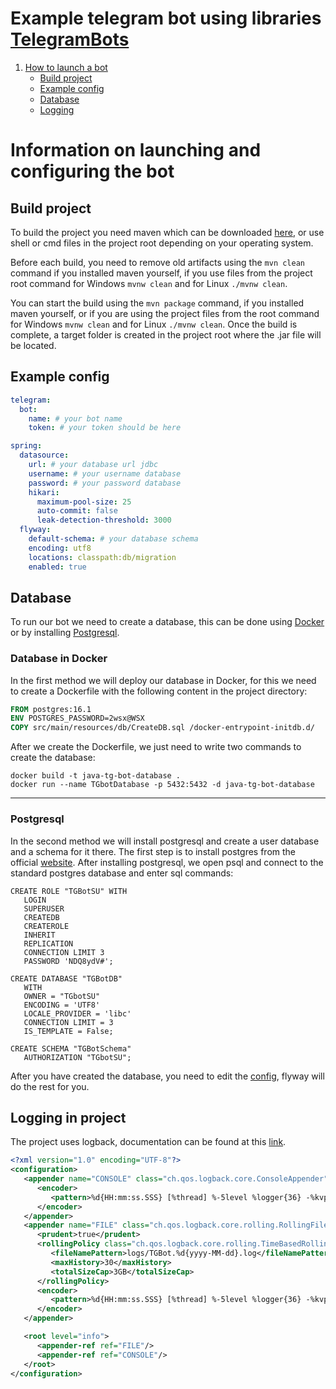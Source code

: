 # Example telegram bot using libraries [TelegramBots](https://github.com/rubenlagus/TelegramBots)

1. [How to launch a bot](#Information-on-launching-and-configuring-the-bot)
   - [Build project](#build-project)
   - [Example config](#example-config)
   - [Database](#database)
   - [Logging](#logging-in-project)

# Information on launching and configuring the bot

## Build project
To build the project you need maven which can be downloaded [here](https://maven.apache.org/download.cgi),
or use shell or cmd files in the project root depending on your operating system.

Before each build, you need to remove old artifacts using the `mvn clean` command if you installed maven yourself,
if you use files from the project root command for Windows `mvnw clean` and for Linux `./mvnw clean`.

You can start the build using the `mvn package` command, if you installed maven yourself,
or if you are using the project files from the root command for Windows `mvnw clean` and for Linux `./mvnw clean`.
Once the build is complete, a target folder is created in the project root where the .jar file will be located.

## Example config
```yaml
telegram:
  bot:
    name: # your bot name
    token: # your token should be here

spring:
  datasource:
    url: # your database url jdbc
    username: # your username database
    password: # your password database
    hikari:
      maximum-pool-size: 25
      auto-commit: false
      leak-detection-threshold: 3000
  flyway:
    default-schema: # your database schema
    encoding: utf8
    locations: classpath:db/migration
    enabled: true
```

## Database
To run our bot we need to create a database, this can be done using [Docker](#database-in-docker) or by installing [Postgresql](#postgresql).

### Database in Docker
In the first method we will deploy our database in Docker, for this we need to create a Dockerfile with the following content in the project directory:
```dockerfile
FROM postgres:16.1
ENV POSTGRES_PASSWORD=2wsx@WSX
COPY src/main/resources/db/CreateDB.sql /docker-entrypoint-initdb.d/
```
After we create the Dockerfile, we just need to write two commands to create the database:
```shell
docker build -t java-tg-bot-database .
docker run --name TGbotDatabase -p 5432:5432 -d java-tg-bot-database
```
-------------------------------------------------------------------------------------------------------------------------------------------------------
### Postgresql
In the second method we will install postgresql and create a user database and a schema for it there.
The first step is to install postgres from the official [website](https://www.postgresql.org/download/).
After installing postgresql, we open psql and connect to the standard postgres database and enter sql commands:
```postgresql
CREATE ROLE "TGBotSU" WITH
   LOGIN
   SUPERUSER
   CREATEDB
   CREATEROLE
   INHERIT
   REPLICATION
   CONNECTION LIMIT 3
   PASSWORD 'NDQ8ydV#';

CREATE DATABASE "TGBotDB"
   WITH
   OWNER = "TGbotSU"
   ENCODING = 'UTF8'
   LOCALE_PROVIDER = 'libc'
   CONNECTION LIMIT = 3
   IS_TEMPLATE = False;

CREATE SCHEMA "TGBotSchema"
   AUTHORIZATION "TGbotSU";
```
After you have created the database, you need to edit the [config](#example-config), flyway will do the rest for you.

## Logging in project
The project uses logback, documentation can be found at this [link](https://logback.qos.ch/manual/appenders.html).
```xml
<?xml version="1.0" encoding="UTF-8"?>
<configuration>
   <appender name="CONSOLE" class="ch.qos.logback.core.ConsoleAppender">
      <encoder>
         <pattern>%d{HH:mm:ss.SSS} [%thread] %-5level %logger{36} -%kvp- %msg%n</pattern>
      </encoder>
   </appender>
   <appender name="FILE" class="ch.qos.logback.core.rolling.RollingFileAppender">
      <prudent>true</prudent>
      <rollingPolicy class="ch.qos.logback.core.rolling.TimeBasedRollingPolicy">
         <fileNamePattern>logs/TGBot.%d{yyyy-MM-dd}.log</fileNamePattern>
         <maxHistory>30</maxHistory>
         <totalSizeCap>3GB</totalSizeCap>
      </rollingPolicy>
      <encoder>
         <pattern>%d{HH:mm:ss.SSS} [%thread] %-5level %logger{36} -%kvp- %msg%n</pattern>
      </encoder>
   </appender>

   <root level="info">
      <appender-ref ref="FILE"/>
      <appender-ref ref="CONSOLE"/>
   </root>
</configuration>
```